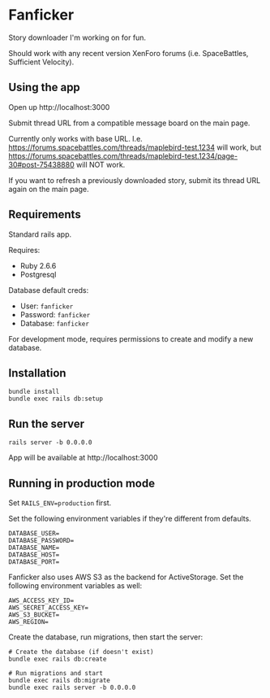 # Fanficker

Story downloader I'm working on for fun.

Should work with any recent version XenForo forums (i.e. SpaceBattles, Sufficient Velocity).

## Using the app

Open up http://localhost:3000

Submit thread URL from a compatible message board on the main page.

Currently only works with base URL.  I.e. https://forums.spacebattles.com/threads/maplebird-test.1234 will work,
but https://forums.spacebattles.com/threads/maplebird-test.1234/page-30#post-75438880 will NOT work.

If you want to refresh a previously downloaded story, submit its thread URL again on the main page.

## Requirements

Standard rails app.

Requires:
* Ruby 2.6.6
* Postgresql

Database default creds:
* User: `fanficker`
* Password: `fanficker`
* Database: `fanficker`

For development mode, requires permissions to create and modify a new database.

## Installation

```shell
bundle install
bundle exec rails db:setup
```

## Run the server

```shell
rails server -b 0.0.0.0
```

App will be available at http://localhost:3000

## Running in production mode

Set `RAILS_ENV=production` first.

Set the following environment variables if they're different from defaults.

```shell
DATABASE_USER=
DATABASE_PASSWORD=
DATABASE_NAME=
DATABASE_HOST=
DATABASE_PORT=
```

Fanficker also uses AWS S3 as the backend for ActiveStorage.  Set the following environment variables as well:

```shell
AWS_ACCESS_KEY_ID=
AWS_SECRET_ACCESS_KEY=
AWS_S3_BUCKET=
AWS_REGION=
```

Create the database, run migrations, then start the server:

```shell
# Create the database (if doesn't exist)
bundle exec rails db:create

# Run migrations and start
bundle exec rails db:migrate
bundle exec rails server -b 0.0.0.0
```
